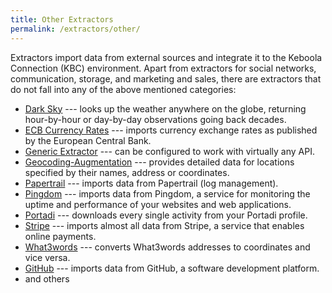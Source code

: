 ```yaml
---
title: Other Extractors
permalink: /extractors/other/
---
```


Extractors import data from external sources and integrate it to the Keboola Connection (KBC) environment.
Apart from extractors for social networks, communication, storage, and marketing and sales, there are
extractors that do not fall into any of the above mentioned categories:

- [Dark Sky](/extractors/other/dark-sky/) --- looks up the weather anywhere on the globe, returning hour-by-hour or day-by-day observations going back decades.
- [ECB Currency Rates](/extractors/other/currency-rates) --- imports currency exchange rates as published by the European Central Bank.
- [Generic Extractor](/extractors/other/generic/) --- can be configured to work with virtually any API.
- [Geocoding-Augmentation](/extractors/other/geocoding-augmentation) ---
provides detailed data for locations specified by their names, address or coordinates.
- [Papertrail](/extractors/other/papertrail/) --- imports data from Papertrail (log management).
- [Pingdom](/extractors/other/pingdom/) --- imports data from Pingdom, a service for monitoring the uptime and performance of your websites and web applications.
- [Portadi](/extractors/other/portadi/) --- downloads every single activity from your Portadi profile.
- [Stripe](/extractors/other/stripe/) --- imports almost all data from Stripe, a service that enables online payments.
- [What3words](/extractors/other/what3words/) --- converts What3words addresses to coordinates and vice versa.
- [GitHub](/extractors/other/github/) --- imports data from GitHub, a software development platform.
- and others
